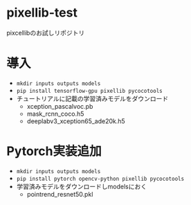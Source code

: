 # pixellib-test
pixcellibのお試しリポジトリ

# 導入
- `mkdir inputs outputs models`
- `pip install tensorflow-gpu pixellib pycocotools`
- チュートリアルに記載の学習済みモデルをダウンロード
  - xception_pascalvoc.pb
  - mask_rcnn_coco.h5
  - deeplabv3_xception65_ade20k.h5

# Pytorch実装追加
- `mkdir inputs outputs models`
- `pip install pytorch opencv-python pixellib pycocotools`
- 学習済みモデルをダウンロードしmodelsにおく
  - pointrend_resnet50.pkl
